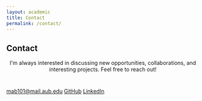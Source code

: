 ```yaml
---
layout: academic
title: Contact
permalink: /contact/
---
```


<section class="section">
  <h2>Contact</h2>
  
  <div class="profile-bio" style="text-align: center; margin-bottom: 40px;">
    <p>I'm always interested in discussing new opportunities, collaborations, and interesting projects. Feel free to reach out!</p>
  </div>
  
  <div class="profile-links" style="justify-content: center; margin-bottom: 0;">
    <a href="mailto:mab101@mail.aub.edu">mab101@mail.aub.edu</a>
    <a href="https://github.com/mohamadbazzy" target="_blank">GitHub</a>
    <a href="https://www.linkedin.com/in/mohamad-bazzi-36b329264/" target="_blank">LinkedIn</a>
  </div>
</section>